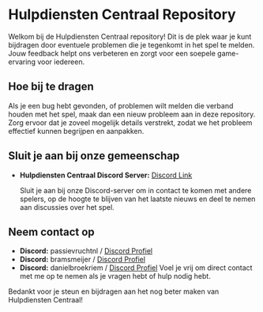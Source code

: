 # Hulpdiensten Centraal Repository

Welkom bij de Hulpdiensten Centraal repository! Dit is de plek waar je kunt bijdragen door eventuele problemen die je tegenkomt in het spel te melden. Jouw feedback helpt ons verbeteren en zorgt voor een soepele game-ervaring voor iedereen.

## Hoe bij te dragen

Als je een bug hebt gevonden, of problemen wilt melden die verband houden met het spel, maak dan een nieuw probleem aan in deze repository. Zorg ervoor dat je zoveel mogelijk details verstrekt, zodat we het probleem effectief kunnen begrijpen en aanpakken.

## Sluit je aan bij onze gemeenschap

- **Hulpdiensten Centraal Discord Server:** [Discord Link](https://discord.gg/uaShN3KZrv)
  
  Sluit je aan bij onze Discord-server om in contact te komen met andere spelers, op de hoogte te blijven van het laatste nieuws en deel te nemen aan discussies over het spel.

## Neem contact op

- **Discord:** passievruchtnl / [Discord Profiel](https://discord.com/users/528557003770167297)
-  **Discord:** bramsmeijer / [Discord Profiel](https://discord.com/users/245555320447827978)
-   **Discord:** danielbroekriem / [Discord Profiel](https://discord.com/users/352660102622478336)
  Voel je vrij om direct contact met me op te nemen als je vragen hebt of hulp nodig hebt.

Bedankt voor je steun en bijdragen aan het nog beter maken van Hulpdiensten Centraal!
